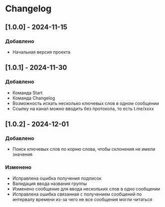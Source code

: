 # Changelog

## [1.0.0] - 2024-11-15
### Добавлено
- Начальная версия проекта

## [1.0.1] - 2024-11-30
### Добавлено
- Команда Start
- Команда Changelog
- Возможность искать несколько ключевых слов в одном сообщении
- Ссылку на канал можно вводить без протокола, то есть t.me/xxxx

## [1.0.2] - 2024-12-01
### Добавлено
- Поиск ключевых слов по корню слова, чтобы склонения не имели значения
### Изменено
- Исправлена ошибка получения подписок
- Валидация ввода названия группы
- Изменено сообщение для ввода нескольких слов в одно сообщении
- Исправлена ошибка связанная с получением сообщений по интервалу времени из-за чего не все сообщения могли читаться